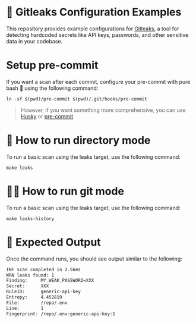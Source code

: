 # 🔐 Gitleaks Configuration Examples

This repository provides example configurations for [Gitleaks](https://github.com/gitleaks/gitleaks), a tool for detecting hardcoded secrets like API keys, passwords, and other sensitive data in your codebase.

# Setup pre-commit

If you want a scan after each commit, configure your pre-commit with pure bash 👾 using the following command:

```shell
ln -sf $(pwd)/pre-commit $(pwd)/.git/hooks/pre-commit
```

> However, if you want something more comprehensive, you can use [Husky](https://typicode.github.io/husky/) or [pre-commit](https://pre-commit.com/).

# 🏃 How to run directory mode

To run a basic scan using the leaks target, use the following command:

```shell
make leaks
```


# 🏃💨 How to run git mode

To run a basic scan using the leaks target, use the following command:

```shell
make leaks-history
```


# 📜 Expected Output

Once the command runs, you should see output similar to the following:

```txt
INF scan completed in 2.56ms
WRN leaks found: 1
Finding:     MY_WEAK_PASSWORD=XXX
Secret:      XXX
RuleID:      generic-api-key
Entropy:     4.452819
File:        /repo/.env
Line:        1
Fingerprint: /repo/.env:generic-api-key:1
```